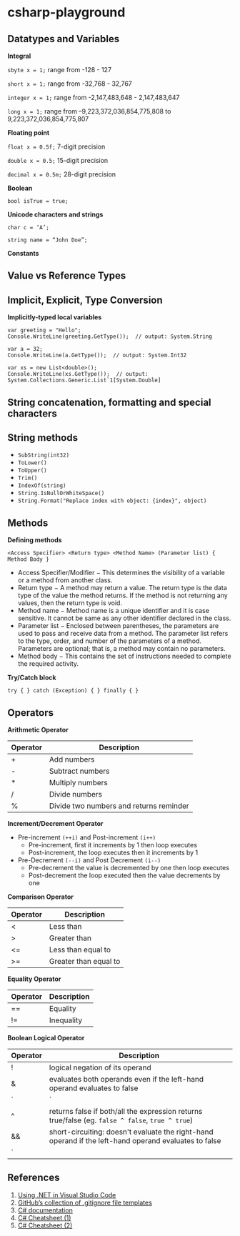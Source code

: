 # csharp-playground

## Datatypes and Variables
**Integral**

`sbyte x = 1;` range from -128 - 127

`short x = 1;` range from -32,768 - 32,767

`integer x = 1;` range from -2,147,483,648 - 2,147,483,647

`long x = 1;` range from –9,223,372,036,854,775,808 to 9,223,372,036,854,775,807

**Floating point**

`float x = 0.5f;`  7-digit precision

`double x = 0.5;` 15-digit precision

`decimal x = 0.5m;` 28-digit precision

**Boolean**

`bool isTrue = true;`

**Unicode characters and strings**

`char c = ‘A’;`

`string name = “John Doe”;`

**Constants**

## Value vs Reference Types

## Implicit, Explicit, Type Conversion
**Implicitly-typed local variables**
```
var greeting = "Hello";
Console.WriteLine(greeting.GetType());  // output: System.String

var a = 32;
Console.WriteLine(a.GetType());  // output: System.Int32

var xs = new List<double>();
Console.WriteLine(xs.GetType());  // output: System.Collections.Generic.List`1[System.Double]
```

## String concatenation, formatting and special characters

## String methods
- `SubString(int32)`
- `ToLower()`
- `ToUpper()`
- `Trim()`
- `IndexOf(string)`
- `String.IsNullOrWhiteSpace()`
- `String.Format("Replace index with object: {index}", object)`

## Methods
**Defining methods**
```
<Access Specifier> <Return type> <Method Name> (Parameter list) { Method Body }
```
- Access Specifier/Modifier − This determines the visibility of a variable or a method from another class.
- Return type − A method may return a value. The return type is the data type of the value the method returns. If the method is not returning any values, then the return type is void.
- Method name − Method name is a unique identifier and it is case sensitive. It cannot be same as any other identifier declared in the class.
- Parameter list − Enclosed between parentheses, the parameters are used to pass and receive data from a method. The parameter list refers to the type, order, and number of the parameters of a method. Parameters are optional; that is, a method may contain no parameters.
- Method body − This contains the set of instructions needed to complete the required activity.

**Try/Catch block**

`try { } catch (Exception) { } finally { }`

## Operators
**Arithmetic Operator**

| Operator | Description |
| -- | -- |
| + | Add numbers |
| - | Subtract numbers |
| * | Multiply numbers |
| / | Divide numbers |
| % | Divide two numbers and returns reminder |

**Increment/Decrement Operator**
- Pre-increment `(++i)` and Post-increment `(i++)`
	- Pre-increment, first it increments by 1 then loop executes
	- Post-increment, the loop executes then it increments by 1
- Pre-Decrement `(--i)` and Post Decrement `(i--)`
	- Pre-decrement the value is decremented by one then loop executes
	- Post-decrement the loop executed then the value decrements by one

**Comparison Operator**

| Operator | Description |
| -- | -- |
| < | Less than |
| > | Greater than |
| <= | Less than equal to |
| >= | Greater than equal to |

**Equality Operator**

| Operator | Description |
| -- | -- |
| == | Equality |
| != | Inequality |

**Boolean Logical Operator**

| Operator | Description |
| -- | -- |
| ! | logical negation of its operand |
| & | evaluates both operands even if the left-hand operand evaluates to false |
| `|` | evaluates both operands even if the left-hand operand evaluates to true |
| ^ | returns false if both/all the expression returns true/false (eg. `false ^ false`, `true ^ true`) |
| && | short-circuiting: doesn't evaluate the right-hand operand if the left-hand operand evaluates to false |
| `||` | short-circuiting: doesn't evaluate the right-hand operand if the left-hand operand evaluates to true |


## References
1. [Using .NET in Visual Studio Code](https://code.visualstudio.com/docs/languages/dotnet)
2. [GitHub’s collection of .gitignore file templates](https://github.com/github/gitignore)
3. [C# documentation](https://learn.microsoft.com/en-us/dotnet/csharp/)
4. [C# Cheatsheet (1)](https://cheatography.com/laurence/cheat-sheets/c/)
5. [C# Cheatsheet (2)](https://www.thecodingguys.net/resources/cs-cheat-sheet.pdf)